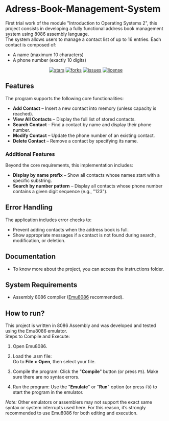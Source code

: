 # Adress-Book-Management-System
First trial work of the module "Introduction to Operating Systems 2", this project consists in developing a fully functional address book management system using 8086 assembly language.\
The system allows users to manage a contact list of up to 16 entries. Each contact is composed of:

  * A name (maximum 10 characters)
  * A phone number (exactly 10 digits)

<div align="center">
  
  [![stars](https://img.shields.io/github/stars/kalis26/Adress-Book-Management-System)](https://github.com/kalis26/Adress-Book-Management-System/stargazers)
  [![forks](https://img.shields.io/github/forks/kalis26/Adress-Book-Management-System)](https://github.com/kalis26/Adress-Book-Management-System/forks)
  [![issues](https://img.shields.io/github/issues/kalis26/Adress-Book-Management-System?color=orange)](https://github.com/kalis26/Adress-Book-Management-System/issues)
  [![license](https://img.shields.io/github/license/kalis26/Adress-Book-Management-System)](https://github.com/kalis26/Adress-Book-Management-System/blob/main/LICENSE)
  
</div>

## Features
The program supports the following core functionalities:

  * **Add Contact** – Insert a new contact into memory (unless capacity is reached).
  *  **View All Contacts** – Display the full list of stored contacts.
  *  **Search Contact** – Find a contact by name and display their phone number.
  *  **Modify Contact** – Update the phone number of an existing contact.
  *  **Delete Contact** – Remove a contact by specifying its name.

### Additional Features

Beyond the core requirements, this implementation includes:

  * **Display by name prefix** – Show all contacts whose names start with a specific substring.
  * **Search by number pattern** – Display all contacts whose phone number contains a given digit sequence (e.g., "123").

## Error Handling
The application includes error checks to:

  * Prevent adding contacts when the address book is full.
  * Show appropriate messages if a contact is not found during search, modification, or deletion.

## Documentation
- To know more about the project, you can access the instructions folder.

## System Requirements
- Assembly 8086 compiler ([Emu8086](https://emu8086-microprocessor-emulator.fr.softonic.com/) recommended).

## How to run?
This project is written in 8086 Assembly and was developed and tested using the Emu8086 emulator.\
Steps to Compile and Execute:

  1. Open Emu8086.
     
  2. Load the .asm file:\
     Go to **File > Open**, then select your file.
     
  3. Compile the program:
     Click the "**Compile**" button (or press `F5`). Make sure there are no syntax errors.
     
  4. Run the program:
     Use the "**Emulate**" or "**Run**" option (or press `F9`) to start the program in the emulator. 

*Note:* Other emulators or assemblers may not support the exact same syntax or system interrupts used here. For this reason, it’s strongly recommended to use Emu8086 for both editing and execution.
